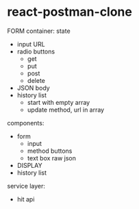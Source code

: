# react-postman-clone

FORM
container:
state

- input URL
- radio buttons
  - get
  - put
  - post
  - delete
- JSON body
- history list
  - start with empty array
  - update method, url in array

components:

- form
  - input
  - method buttons
  - text box raw json
- DISPLAY
- history list

service layer:

- hit api
